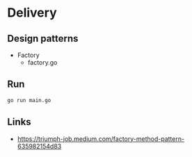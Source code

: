
# Delivery

## Design patterns

- Factory
    - factory.go

## Run

```bash
go run main.go
```

## Links

- https://triumph-job.medium.com/factory-method-pattern-635982154d83
